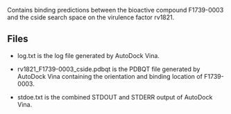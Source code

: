Contains binding predictions between the bioactive compound F1739-0003 and the cside search space on the virulence factor rv1821.

## Files

- log.txt is the log file generated by AutoDock Vina.

- rv1821_F1739-0003_cside.pdbqt is the PDBQT file generated by AutoDock Vina containing the orientation and binding location of F1739-0003.

- stdoe.txt is the combined STDOUT and STDERR output of AutoDock Vina.

